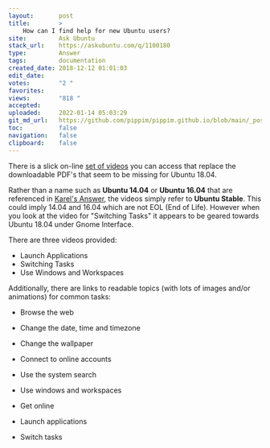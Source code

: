 ```yaml
---
layout:       post
title:        >
    How can I find help for new Ubuntu users?
site:         Ask Ubuntu
stack_url:    https://askubuntu.com/q/1100180
type:         Answer
tags:         documentation
created_date: 2018-12-12 01:01:03
edit_date:    
votes:        "2 "
favorites:    
views:        "818 "
accepted:     
uploaded:     2022-01-14 05:03:29
git_md_url:   https://github.com/pippim/pippim.github.io/blob/main/_posts/2018/2018-12-12-How-can-I-find-help-for-new-Ubuntu-users^.md
toc:          false
navigation:   false
clipboard:    false
---
```


There is a slick on-line [set of videos][1] you can access that replace the downloadable PDF's that seem to be missing for Ubuntu 18.04.

Rather than a name such as **Ubuntu 14.04** or **Ubuntu 16.04** that are referenced in [Karel's Answer][2], the videos simply refer to **Ubuntu Stable**. This could imply 14.04 and 16.04 which are not EOL (End of Life). However when you look at the video for "Switching Tasks" it appears to be geared towards Ubuntu 18.04 under Gnome Interface.

There are three videos provided:

- Launch Applications
- Switching Tasks
- Use Windows and Workspaces

Additionally, there are links to readable topics (with lots of images and/or animations) for common tasks:

- Browse the web
- Change the date, time and timezone
- Change the wallpaper
- Connect to online accounts
- Use the system search
- Use windows and workspaces
- Get online
- Launch applications
- Switch tasks


  [1]: https://help.ubuntu.com/stable/ubuntu-help/getting-started.html.en
  [2]: https://askubuntu.com/a/440783/307523
